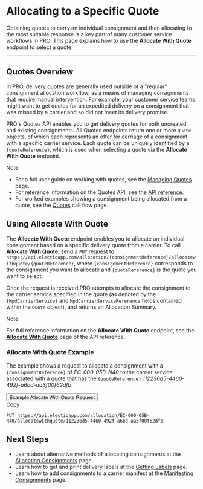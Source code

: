 # Allocating to a Specific Quote

Obtaining quotes to carry an individual consignment and then allocating to the most suitable response is a key part of many customer service workflows in PRO. This page explains how to use the **Allocate With Quote** endpoint to select a quote.

---

## Quotes Overview

In PRO, delivery quotes are generally used outside of a "regular" consignment allocation workflow, as a means of managing consignments that require manual intervention. For example, your customer service teams might want to get quotes for an expedited delivery on a consignment that was missed by a carrier and so did not meet its delivery promise. 

PRO's Quotes API enables you to get delivery quotes for both uncreated and existing consignments. All Quotes endpoints return one or more `Quote` objects, of which each represents an offer for carriage of a consignment with a specific carrier service. Each quote can be uniquely identified by a `{quoteReference}`, which is used when selecting a quote via the **Allocate With Quote** endpoint.

> [!NOTE]
>
> * For a full user guide on working with quotes, see the <a href="/pro/api/help/managing_quotes.html">Managing Quotes</a> page.
> * For reference information on the Quotes API, see the <a href="https://docs.electioapp.com/#/api/GetQuotes">API reference</a>.
> * For worked examples showing a consignment being allocated from a quote, see the <a href="/pro/api/help/flows/quotes_flow.html">Quotes</a> call flow page.

## Using Allocate With Quote

The **Allocate With Quote** endpoint enables you to allocate an individual consignment based on a specific delivery quote from a carrier. To call **Allocate With Quote**, send a `PUT` request to `https://api.electioapp.com/allocation/{consignmentReference}/allocatewithquote/{quoteReference}`, where `{consignmentReference}` corresponds to the consignment you want to allocate and `{quoteReference}` is the quote you want to select.

Once the request is received PRO attempts to allocate the consignment to the carrier service specified in the quote (as denoted by the `{MpdCarrierService}` and `MpdCarrierServiceReference` fields contained within the `Quote` object), and returns an Allocation Summary.

> [!NOTE]
>  For full reference information on the <strong>Allocate With Quote</strong> endpoint, see the <strong><a href="https://docs.electioapp.com/#/api/AllocateWithQuote">Allocate With Quote</a></strong> page of the API reference.

### Allocate With Quote Example

The example shows a request to allocate a consignment with a `{consignmentReference}` of _EC-000-05B-N40_ to the carrier service associated with a quote that has the `{quoteReference}` _112236d5-4460-492f-a6bd-aa3f00f62dfb_.

<div class="tab">
    <button class="staticTabButton">Example Allocate With Quote Request</button>
    <div class="copybutton" onclick="CopyToClipboard(this, 'allocateWithQuoteRequest')"><span class='glyphicon glyphicon-copy'></span><span class='copy'>Copy</span></div>
</div>

<div id="allocateWithQuoteRequest" class="staticTabContent" onclick="CopyToClipboard(this, 'allocateWithQuoteRequest')">

```
PUT https://api.electioapp.com/allocation/EC-000-05B-N40/allocatewithquote/112236d5-4460-492f-a6bd-aa3f00f62dfb
```

</div>   

## Next Steps

* Learn about alternative methods of allocating consignments at the [Allocating Consignments](/pro/api/help/allocating_consignments.html) page.
* Learn how to get and print delivery labels at the [Getting Labels](/pro/api/help/getting_labels.html) page.
* Learn how to add consignments to a carrier manifest at the [Manifesting Consignments](/pro/api/help/manifesting_consignments.html) page.

<script src="../../scripts/requesttabs.js"></script>
<script src="../../scripts/responsetabs.js"></script>
<script src="../../scripts/copy.js"></script>